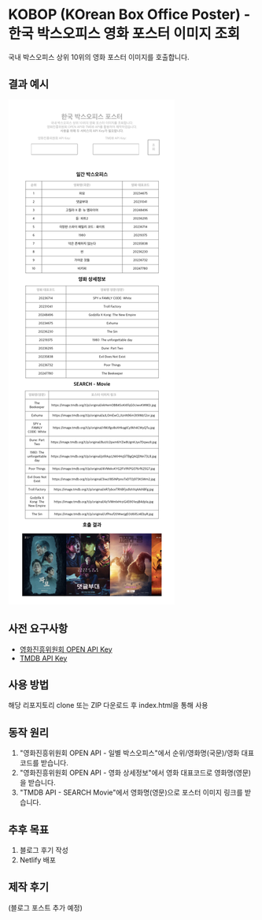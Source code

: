 # KOBOP (KOrean Box Office Poster) - 한국 박스오피스 영화 포스터 이미지 조회
국내 박스오피스 상위 10위의 영화 포스터 이미지를 호출합니다.

## 결과 예시
![example result](example.png)

## 사전 요구사항
- [영화진흥위원회 OPEN API Key](https://www.kobis.or.kr/kobisopenapi/homepg/main/main.do)
- [TMDB API Key](https://developer.themoviedb.org/docs/getting-started)

## 사용 방법
해당 리포지토리 clone 또는 ZIP 다운로드 후 index.html을 통해 사용

## 동작 원리
1. "영화진흥위원회 OPEN API - 일별 박스오피스"에서 순위/영화명(국문)/영화 대표코드를 받습니다.
2. "영화진흥위원회 OPEN API - 영화 상세정보"에서 영화 대표코드로 영화명(영문)을 받습니다.
3. "TMDB API - SEARCH Movie"에서 영화명(영문)으로 포스터 이미지 링크를 받습니다.

## 추후 목표
1. 블로그 후기 작성
2. Netlify 배포

## 제작 후기
(블로그 포스트 추가 예정)